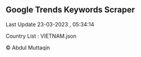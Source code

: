 

## Google Trends Keywords Scraper 
 
Last Update 23-03-2023 , 05:34:14

Country List :
VIETNAM.json



© Abdul Muttaqin 
